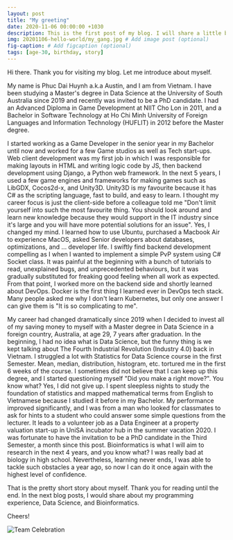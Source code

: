 ```yaml
---
layout: post
title: "My greeting"
date: 2020-11-06 00:00:00 +1030
description: This is the first post of my blog. I will share a little bit about myself and motivations lead to this blog.
img: 20201106-hello-world/my_gang.jpg # Add image post (optional)
fig-caption: # Add figcaption (optional)
tags: [age-30, birthday, story]
---
```

Hi there. Thank you for visiting my blog. Let me introduce about myself.

My name is Phuc Dai Huynh a.k.a Austin, and I am from Vietnam. I have been studying a Master's degree in Data Science at the University of South Australia since 2019 and recently was invited to be a PhD candidate. I had an Advanced Diploma in Game Development at NIIT Cho Lon in 2011, and a Bachelor in Software Technology at Ho Chi Minh University of Foreign Languages and Information Technology (HUFLIT) in 2012 before the Master degree. 

I started working as a Game Developer in the senior year in my Bachelor until now and worked for a few Game studios as well as Tech start-ups. Web client development was my first job in which I was responsible for making layouts in HTML and writing logic code by JS, then backend development using Django, a Python web framework. In the next 5 years, I used a few game engines and frameworks for making games such as LibGDX, Cocos2d-x, and Unity3D. Unity3D is my favourite because it has C# as the scripting language, fast to build, and easy to learn. I thought my career focus is just the client-side before a colleague told me "Don't limit yourself into such the most favourite thing. You should look around and learn new knowledge because they would support in the IT industry since it's large and you will have more potential solutions for an issue". Yes, I changed my mind. I learned how to use Ubuntu, purchased a Macbook Air to experience MacOS, asked Senior developers about databases, optimizations, and ... developer life. I swiftly find backend development compelling as I when I wanted to implement a simple PvP system using C# Socket class. It was painful at the beginning with a bunch of tutorials to read, unexplained bugs, and unprecedented behaviours, but it was gradually substituted for freaking good feeling when all work as expected. From that point, I worked more on the backend side and shortly learned about DevOps. Docker is the first thing I learned ever in DevOps tech stack. Many people asked me why I don't learn Kubernetes, but only one answer I can give them is "It is so complicating to me".  

My career had changed dramatically since 2019 when I decided to invest all of my saving money to myself with a Master degree in Data Science in a foreign country, Australia, at age 29, 7 years after graduation. In the beginning, I had no idea what is Data Science, but the funny thing is we kept talking about The Fourth Industrial Revolution (Industry 4.0) back in Vietnam. I struggled a lot with Statistics for Data Science course in the first Semester. Mean, median, distribution, histogram, etc. tortured me in the first 6 weeks of the course. I sometimes did not believe that I can keep up this degree, and I started questioning myself "Did you make a right move?". You know what? Yes, I did not give up. I spent sleepless nights to study the foundation of statistics and mapped mathematical terms from English to Vietnamese because I studied it before in my Bachelor. My performance improved significantly, and I was from a man who looked for classmates to ask for hints to a student who could answer some simple questions from the lecturer. It leads to a volunteer job as a Data Engineer at a property valuation start-up in UniSA incubator hub in the summer vacation 2020. I was fortunate to have the invitation to be a PhD candidate in the Third Semester, a month since this post. Bioinformatics is what I will aim to research in the next 4 years, and you know what? I was really bad at biology in high school. Nevertheless, learning never ends, I was able to tackle such obstacles a year ago, so now I can do it once again with the highest level of confidence. 

That is the pretty short story about myself. Thank you for reading until the end. In the next blog posts, I would share about my programming experience, Data Science, and Bioinformatics.

Cheers!

![Team Celebration]({{site.baseurl}}/assets/img/20201106-hello-world/team_celebration.jpg)
